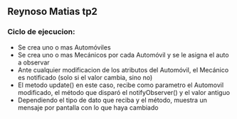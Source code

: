 ## Reynoso Matias tp2 

### Ciclo de ejecucion:

- Se crea uno o mas Automóviles
- Se crea uno o mas Mecánicos por cada Automóvil y se le asigna el auto a observar
- Ante cualquier modificacion de los atributos del Automóvil, el Mecánico es notificado (solo si el valor cambia, sino no)
- El metodo update() en este caso, recibe como parametro el Automovil modificado, el método que disparó el notifyObserver() y el valor antiguo
- Dependiendo el tipo de dato que reciba y el método, muestra un mensaje por pantalla con lo que haya cambiado